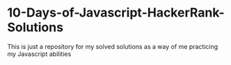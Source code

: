 # 10-Days-of-Javascript-HackerRank-Solutions
This is just a repository for my solved solutions as a way of me practicing my Javascript abilities
